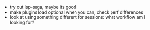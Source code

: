 - try out lsp-saga, maybe its good
- make plugins load optional when you can, check perf differences
- look at using something different for sessions: what workflow am I looking for?

